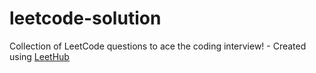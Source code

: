 # leetcode-solution
Collection of LeetCode questions to ace the coding interview! - Created using [LeetHub](https://github.com/QasimWani/LeetHub)

